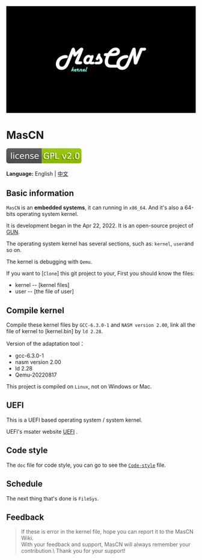 <img src="https://github.com/Oringes9235/Oringes9235.github.io/blob/master/images/MasCNLogo.png">

# MasCN

<img src="https://github.com/Oringes9235/Oringes9235.github.io/blob/master/images/license.svg">

**Language:** English | [中文](https://github.com/Oringes9235/MasCN/blob/master/README-zh-cn.md) 

## Basic information

`MasCN` is an **embedded systems**, it can running in `x86_64`. And it's also a 64-bits operating system kernel.

It is development began in the Apr 22, 2022. It is an open-source project of [GUN](https://www.gun.org).

The operating system kernel has several sections, such as: `kernel`, `user`and so on.

The kernel is debugging with `Qemu`.

If you want to [`Clone`] this git project to your, First you should know the files:

* kernel -- [kernel files] 
* user -- [the file of user]

## Compile kernel

Compile these kernel files by `GCC-6.3.0-1` and `NASM version 2.00`, link all the file of kernel to [kernel.bin] by `ld 2.28`.

Version of the adaptation tool：

* gcc-6.3.0-1
* nasm version 2.00
* ld 2.28
* Qemu-20220817

This project is compiled on `Linux`, not on Windows or Mac.

## UEFI

This is a UEFI based operating system / system kernel.

UEFI's msater website [UEFI](https://uefi.org) .

## Code style

The `doc` file for code style, you can go to see the [`Code-style`](https://github.com/Oringes9235/MasCN/blob/master/docs/kernel/Code-style.md/) file.

## Schedule

The next thing that's done is `FileSys`.

## Feedback

> If these is error in the kernel file, hope you can report it to the MasCN Wiki.\
> With your feedback and support, MasCN will always remember your contribution.\ 
> Thank you for your support!

